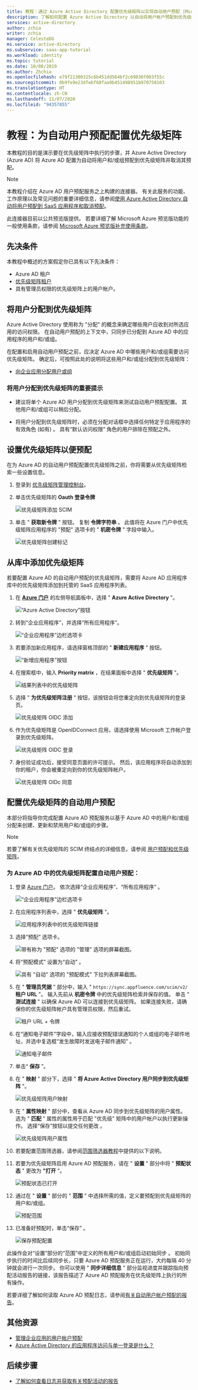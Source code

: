 ```yaml
---
title: 教程：通过 Azure Active Directory 配置优先级矩阵以实现自动用户预配 |Microsoft Docs
description: 了解如何配置 Azure Active Directory 以自动将用户帐户预配到优先级矩阵并取消其预配。
services: active-directory
author: zchia
writer: zchia
manager: CelesteDG
ms.service: active-directory
ms.subservice: saas-app-tutorial
ms.workload: identity
ms.topic: tutorial
ms.date: 10/08/2019
ms.author: Zhchia
ms.openlocfilehash: e79f21300325c6b451dd564bf2c69830f003f55c
ms.sourcegitcommit: 0b9fe9e23dfebf60faa9b451498951b970758103
ms.translationtype: HT
ms.contentlocale: zh-CN
ms.lasthandoff: 11/07/2020
ms.locfileid: "94357855"
---
```

# <a name="tutorial-configure-priority-matrix-for-automatic-user-provisioning"></a>教程：为自动用户预配配置优先级矩阵

本教程的目的是演示要在优先级矩阵中执行的步骤，并 Azure Active Directory (Azure AD) 将 Azure AD 配置为自动将用户和/或组预配到优先级矩阵并取消其预配。

> [!NOTE]
> 本教程介绍在 Azure AD 用户预配服务之上构建的连接器。 有关此服务的功能、工作原理以及常见问题的重要详细信息，请参阅[使用 Azure Active Directory 自动将用户预配到 SaaS 应用程序和取消预配](../app-provisioning/user-provisioning.md)。
>
> 此连接器目前以公共预览版提供。 若要详细了解 Microsoft Azure 预览版功能的一般使用条款，请参阅 [Microsoft Azure 预览版补充使用条款](https://azure.microsoft.com/support/legal/preview-supplemental-terms/)。

## <a name="prerequisites"></a>先决条件

本教程中概述的方案假定你已具有以下先决条件：

* Azure AD 租户
* [优先级矩阵租户](https://appfluence.com/pricing/)
* 具有管理员权限的优先级矩阵上的用户帐户。

## <a name="assign-users-to-priority-matrix"></a>将用户分配到优先级矩阵

Azure Active Directory 使用称为 "分配" 的概念来确定哪些用户应收到对所选应用的访问权限。 在自动用户预配的上下文中，只同步已分配到 Azure AD 中的应用程序的用户和/或组。

在配置和启用自动用户预配之前，应决定 Azure AD 中哪些用户和/或组需要访问优先级矩阵。 确定后，可按照此处的说明将这些用户和/或组分配到优先级矩阵：

* [向企业应用分配用户或组](../manage-apps/assign-user-or-group-access-portal.md)

### <a name="important-tips-for-assigning-users-to-priority-matrix"></a>将用户分配到优先级矩阵的重要提示

* 建议将单个 Azure AD 用户分配到优先级矩阵来测试自动用户预配配置。 其他用户和/或组可以稍后分配。

* 将用户分配到优先级矩阵时，必须在分配对话框中选择任何特定于应用程序的有效角色 (如有) 。 具有“默认访问权限”  角色的用户排除在预配之外。

## <a name="set-up-priority-matrix-for-provisioning"></a>设置优先级矩阵以便预配

在为 Azure AD 的自动用户预配配置优先级矩阵之前，你将需要从优先级矩阵检索一些设置信息。

1. 登录到 [优先级矩阵管理控制台](https://sync.appfluence.com/accounts/login/?next=/accounts/provisioning)。

3. 单击优先级矩阵的 **Oauth 登录令牌**

    ![优先级矩阵添加 SCIM](media/priority-matrix-provisioning-tutorial/oauthlogin.png)

4. 单击 " **获取新令牌** " 按钮。 复制 **令牌字符串** 。 此值将在 Azure 门户中优先级矩阵应用程序的 "预配" 选项卡的 " **机密令牌** " 字段中输入。 

    ![优先级矩阵创建标记](media/priority-matrix-provisioning-tutorial/token.png)

## <a name="add-priority-matrix-from-the-gallery"></a>从库中添加优先级矩阵

若要配置 Azure AD 的自动用户预配的优先级矩阵，需要将 Azure AD 应用程序库中的优先级矩阵添加到托管的 SaaS 应用程序列表。

1. 在 **[Azure 门户](https://portal.azure.com)** 的左侧导航面板中，选择 " **Azure Active Directory** "。

    ![“Azure Active Directory”按钮](common/select-azuread.png)

2. 转到“企业应用程序”，并选择“所有应用程序”。 

    ![“企业应用程序”边栏选项卡](common/enterprise-applications.png)

3. 若要添加新应用程序，请选择窗格顶部的 " **新建应用程序** " 按钮。

    ![“新增应用程序”按钮](common/add-new-app.png)

4. 在搜索框中，输入 **Priority matrix** ，在结果面板中选择 " **优先级矩阵** "。 

    ![结果列表中的优先级矩阵](common/search-new-app.png)

5. 选择 " **为优先级矩阵注册** " 按钮，该按钮会将您重定向到优先级矩阵的登录页。 

    ![优先级矩阵 OIDC 添加](media/priority-matrix-provisioning-tutorial/signup.png)

6. 作为优先级矩阵是 OpenIDConnect 应用，请选择使用 Microsoft 工作帐户登录到优先级矩阵。

    ![优先级矩阵 OIDC 登录](media/priority-matrix-provisioning-tutorial/msftsignin.png)

7. 身份验证成功后，接受同意页面的许可提示。 然后，该应用程序将自动添加到你的租户，你会被重定向到你的优先级矩阵帐户。

    ![优先级矩阵 OIDc 同意](media/priority-matrix-provisioning-tutorial/consent.png)

## <a name="configure-automatic-user-provisioning-to-priority-matrix"></a>配置优先级矩阵的自动用户预配 

本部分将指导你完成配置 Azure AD 预配服务以基于 Azure AD 中的用户和/或组分配来创建、更新和禁用用户和/或组的步骤。

> [!NOTE]
> 若要了解有关优先级矩阵的 SCIM 终结点的详细信息，请参阅 [用户预配和优先级矩阵](https://appfluence.com/help/article/user-provisioning/)。

### <a name="to-configure-automatic-user-provisioning-for-priority-matrix-in-azure-ad"></a>为 Azure AD 中的优先级矩阵配置自动用户预配：

1. 登录 [Azure 门户](https://portal.azure.com)。 依次选择“企业应用程序”、“所有应用程序” 。

    ![“企业应用程序”边栏选项卡](common/enterprise-applications.png)

2. 在应用程序列表中，选择 " **优先级矩阵** "。

    ![应用程序列表中的优先级矩阵链接](common/all-applications.png)

3. 选择“预配”  选项卡。

    ![带有称为 "预配" 选项的 "管理" 选项的屏幕截图。](common/provisioning.png)

4. 将“预配模式”  设置为“自动”  。

    ![具有 "自动" 选项的 "预配模式" 下拉列表屏幕截图。](common/provisioning-automatic.png)

5. 在 " **管理员凭据** " 部分中，输入 " `https://sync.appfluence.com/scim/v2/` **租户 URL** "。 输入先前从 **机密令牌** 中的优先级矩阵检索并保存的值。 单击 " **测试连接** " 以确保 Azure AD 可以连接到优先级矩阵。 如果连接失败，请确保你的优先级矩阵帐户具有管理员权限，然后重试。

    ![租户 URL + 令牌](common/provisioning-testconnection-tenanturltoken.png)

6. 在“通知电子邮件”字段中，输入应接收预配错误通知的个人或组的电子邮件地址，并选中复选框“发生故障时发送电子邮件通知”   。

    ![通知电子邮件](common/provisioning-notification-email.png)

7. 单击“ **保存** ”。

8. 在 " **映射** " 部分下，选择 " **将 Azure Active Directory 用户同步到优先级矩阵** "。

    ![优先级矩阵用户映射](media/priority-matrix-provisioning-tutorial/usermappings.png)

9. 在 " **属性映射** " 部分中，查看从 Azure AD 同步到优先级矩阵的用户属性。 选为 " **匹配** " 属性的属性用于匹配 "优先级" 矩阵中的用户帐户以执行更新操作。 选择“保存”按钮以提交任何更改  。

    ![优先级矩阵用户属性](media/priority-matrix-provisioning-tutorial/userattributes.png)

10. 若要配置范围筛选器，请参阅[范围筛选器教程](../app-provisioning/define-conditional-rules-for-provisioning-user-accounts.md)中提供的以下说明。

11. 若要为优先级矩阵启用 Azure AD 预配服务，请在 " **设置** " 部分中将 " **预配状态** " 更改为 **"打开** "。

    ![预配状态已打开](common/provisioning-toggle-on.png)

12. 通过在 " **设置** " 部分的 " **范围** " 中选择所需的值，定义要预配到优先级矩阵的用户和/或组。

    ![预配范围](common/provisioning-scope.png)

13. 已准备好预配时，单击“保存”  。

    ![保存预配配置](common/provisioning-configuration-save.png)

此操作会对“设置”部分的“范围”中定义的所有用户和/或组启动初始同步   。 初始同步执行的时间比后续同步长，只要 Azure AD 预配服务正在运行，大约每隔 40 分钟就会进行一次同步。 你可以使用 " **同步详细信息** " 部分监视进度并跟踪指向预配活动报告的链接，该报告描述了 Azure AD 预配服务在优先级矩阵上执行的所有操作。

若要详细了解如何读取 Azure AD 预配日志，请参阅[有关自动用户帐户预配的报告](../app-provisioning/check-status-user-account-provisioning.md)。

## <a name="additional-resources"></a>其他资源

* [管理企业应用的用户帐户预配](../app-provisioning/configure-automatic-user-provisioning-portal.md)
* [Azure Active Directory 的应用程序访问与单一登录是什么？](../manage-apps/what-is-single-sign-on.md)

## <a name="next-steps"></a>后续步骤

* [了解如何查看日志并获取有关预配活动的报告](../app-provisioning/check-status-user-account-provisioning.md)


